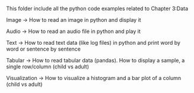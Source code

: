 This folder include all the python code examples related to Chapter 3:Data

Image         ->  How to read an image in python and display it 

Audio         ->  How to read an audio file in python and play it

Text          ->  How to read text data (like log files) in python and print word by word or sentence by sentence

Tabular       ->  How to read tabular data (pandas). How to display a sample, a single row/column (child vs adult)

Visualization ->  How to visualize a histogram and a bar plot of a column (child vs adult)
